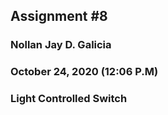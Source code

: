 ## Assignment #8 
### Nollan Jay D. Galicia
### October 24, 2020 (12:06 P.M)
### Light Controlled Switch